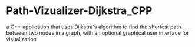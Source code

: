 # Path-Vizualizer-Dijkstra_CPP
a C++ application that uses Dijkstra's algorithm to find the shortest path between two nodes in a graph, with an optional graphical user interface for visualization

